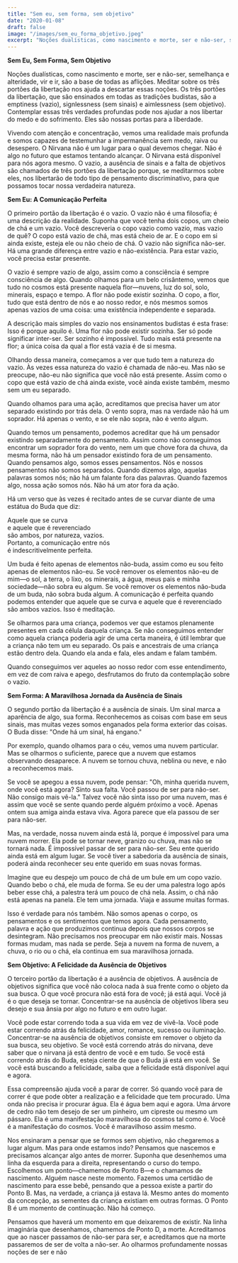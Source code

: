 ```yaml
---
title: "Sem eu, sem forma, sem objetivo"
date: "2020-01-08"
draft: false
image: "/images/sem_eu_forma_objetivo.jpeg"
excerpt: "Noções dualísticas, como nascimento e morte, ser e não-ser, semelhança e alteridade, vir e ir, são a base de todas as aflições."
---
```


**Sem Eu, Sem Forma, Sem Objetivo**

Noções dualísticas, como nascimento e morte, ser e não-ser, semelhança e alteridade, vir e ir, são a base de todas as aflições. Meditar sobre os três portões da libertação nos ajuda a descartar essas noções. Os três portões da libertação, que são ensinados em todas as tradições budistas, são a emptiness (vazio), signlessness (sem sinais) e aimlessness (sem objetivo). Contemplar essas três verdades profundas pode nos ajudar a nos libertar do medo e do sofrimento. Eles são nossas portas para a liberdade.

Vivendo com atenção e concentração, vemos uma realidade mais profunda e somos capazes de testemunhar a impermanência sem medo, raiva ou desespero. O Nirvana não é um lugar para o qual devemos chegar. Não é algo no futuro que estamos tentando alcançar. O Nirvana está disponível para nós agora mesmo. O vazio, a ausência de sinais e a falta de objetivos são chamados de três portões da libertação porque, se meditarmos sobre eles, nos libertarão de todo tipo de pensamento discriminativo, para que possamos tocar nossa verdadeira natureza.

**Sem Eu: A Comunicação Perfeita**

O primeiro portão da libertação é o vazio. O vazio não é uma filosofia; é uma descrição da realidade. Suponha que você tenha dois copos, um cheio de chá e um vazio. Você descreveria o copo vazio como vazio, mas vazio de quê? O copo está vazio de chá, mas está cheio de ar. E o copo em si ainda existe, esteja ele ou não cheio de chá. O vazio não significa não-ser. Há uma grande diferença entre vazio e não-existência. Para estar vazio, você precisa estar presente.

O vazio é sempre vazio de algo, assim como a consciência é sempre consciência de algo. Quando olhamos para um belo crisântemo, vemos que tudo no cosmos está presente naquela flor—nuvens, luz do sol, solo, minerais, espaço e tempo. A flor não pode existir sozinha. O copo, a flor, tudo que está dentro de nós e ao nosso redor, e nós mesmos somos apenas vazios de uma coisa: uma existência independente e separada.

A descrição mais simples do vazio nos ensinamentos budistas é esta frase: Isso é porque aquilo é. Uma flor não pode existir sozinha. Ser só pode significar inter-ser. Ser sozinho é impossível. Tudo mais está presente na flor; a única coisa da qual a flor está vazia é de si mesma.

Olhando dessa maneira, começamos a ver que tudo tem a natureza do vazio. Às vezes essa natureza do vazio é chamada de não-eu. Mas não se preocupe, não-eu não significa que você não está presente. Assim como o copo que está vazio de chá ainda existe, você ainda existe também, mesmo sem um eu separado.

Quando olhamos para uma ação, acreditamos que precisa haver um ator separado existindo por trás dela. O vento sopra, mas na verdade não há um soprador. Há apenas o vento, e se ele não sopra, não é vento algum.

Quando temos um pensamento, podemos acreditar que há um pensador existindo separadamente do pensamento. Assim como não conseguimos encontrar um soprador fora do vento, nem um que chove fora da chuva, da mesma forma, não há um pensador existindo fora de um pensamento. Quando pensamos algo, somos esses pensamentos. Nós e nossos pensamentos não somos separados. Quando dizemos algo, aquelas palavras somos nós; não há um falante fora das palavras. Quando fazemos algo, nossa ação somos nós. Não há um ator fora da ação.

Há um verso que às vezes é recitado antes de se curvar diante de uma estátua do Buda que diz:

Aquele que se curva  
e aquele que é reverenciado  
são ambos, por natureza, vazios.  
Portanto, a comunicação entre nós  
é indescritivelmente perfeita.

Um buda é feito apenas de elementos não-buda, assim como eu sou feito apenas de elementos não-eu. Se você remover os elementos não-eu de mim—o sol, a terra, o lixo, os minerais, a água, meus pais e minha sociedade—não sobra eu algum. Se você remover os elementos não-buda de um buda, não sobra buda algum. A comunicação é perfeita quando podemos entender que aquele que se curva e aquele que é reverenciado são ambos vazios. Isso é meditação.

Se olharmos para uma criança, podemos ver que estamos plenamente presentes em cada célula daquela criança. Se não conseguimos entender como aquela criança poderia agir de uma certa maneira, é útil lembrar que a criança não tem um eu separado. Os pais e ancestrais de uma criança estão dentro dela. Quando ela anda e fala, eles andam e falam também.

Quando conseguimos ver aqueles ao nosso redor com esse entendimento, em vez de com raiva e apego, desfrutamos do fruto da contemplação sobre o vazio.

**Sem Forma: A Maravilhosa Jornada da Ausência de Sinais**

O segundo portão da libertação é a ausência de sinais. Um sinal marca a aparência de algo, sua forma. Reconhecemos as coisas com base em seus sinais, mas muitas vezes somos enganados pela forma exterior das coisas. O Buda disse: "Onde há um sinal, há engano."

Por exemplo, quando olhamos para o céu, vemos uma nuvem particular. Mas se olharmos o suficiente, parece que a nuvem que estamos observando desaparece. A nuvem se tornou chuva, neblina ou neve, e não a reconhecemos mais.

Se você se apegou a essa nuvem, pode pensar: "Oh, minha querida nuvem, onde você está agora? Sinto sua falta. Você passou de ser para não-ser. Não consigo mais vê-la." Talvez você não sinta isso por uma nuvem, mas é assim que você se sente quando perde alguém próximo a você. Apenas ontem sua amiga ainda estava viva. Agora parece que ela passou de ser para não-ser.

Mas, na verdade, nossa nuvem ainda está lá, porque é impossível para uma nuvem morrer. Ela pode se tornar neve, granizo ou chuva, mas não se tornará nada. É impossível passar de ser para não-ser. Seu ente querido ainda está em algum lugar. Se você tiver a sabedoria da ausência de sinais, poderá ainda reconhecer seu ente querido em suas novas formas.

Imagine que eu despejo um pouco de chá de um bule em um copo vazio. Quando bebo o chá, ele muda de forma. Se eu der uma palestra logo após beber esse chá, a palestra terá um pouco de chá nela. Assim, o chá não está apenas na panela. Ele tem uma jornada. Viaja e assume muitas formas.

Isso é verdade para nós também. Não somos apenas o corpo, os pensamentos e os sentimentos que temos agora. Cada pensamento, palavra e ação que produzimos continua depois que nossos corpos se desintegram. Não precisamos nos preocupar em não existir mais. Nossas formas mudam, mas nada se perde. Seja a nuvem na forma de nuvem, a chuva, o rio ou o chá, ela continua em sua maravilhosa jornada.

**Sem Objetivo: A Felicidade da Ausência de Objetivos**

O terceiro portão da libertação é a ausência de objetivos. A ausência de objetivos significa que você não coloca nada à sua frente como o objeto da sua busca. O que você procura não está fora de você; já está aqui. Você já é o que deseja se tornar. Concentrar-se na ausência de objetivos libera seu desejo e sua ânsia por algo no futuro e em outro lugar.

Você pode estar correndo toda a sua vida em vez de vivê-la. Você pode estar correndo atrás da felicidade, amor, romance, sucesso ou iluminação. Concentrar-se na ausência de objetivos consiste em remover o objeto da sua busca, seu objetivo. Se você está correndo atrás do nirvana, deve saber que o nirvana já está dentro de você e em tudo. Se você está correndo atrás do Buda, esteja ciente de que o Buda já está em você. Se você está buscando a felicidade, saiba que a felicidade está disponível aqui e agora.

Essa compreensão ajuda você a parar de correr. Só quando você para de correr é que pode obter a realização e a felicidade que tem procurado. Uma onda não precisa ir procurar água. Ela é água bem aqui e agora. Uma árvore de cedro não tem desejo de ser um pinheiro, um cipreste ou mesmo um pássaro. Ela é uma manifestação maravilhosa do cosmos tal como é. Você é a manifestação do cosmos. Você é maravilhoso assim mesmo.

Nos ensinaram a pensar que se formos sem objetivo, não chegaremos a lugar algum. Mas para onde estamos indo? Pensamos que nascemos e precisamos alcançar algo antes de morrer. Suponha que desenhemos uma linha da esquerda para a direita, representando o curso do tempo. Escolhemos um ponto—chamemos de Ponto B—e o chamamos de nascimento. Alguém nasce neste momento. Fazemos uma certidão de nascimento para esse bebê, pensando que a pessoa existe a partir do Ponto B. Mas, na verdade, a criança já estava lá. Mesmo antes do momento da concepção, as sementes da criança existiam em outras formas. O Ponto B é um momento de continuação. Não há começo.

Pensamos que haverá um momento em que deixaremos de existir. Na linha imaginária que desenhamos, chamemos de Ponto D, a morte. Acreditamos que ao nascer passamos de não-ser para ser, e acreditamos que na morte passaremos de ser de volta a não-ser. Ao olharmos profundamente nossas noções de ser e não

